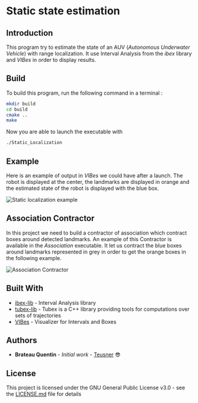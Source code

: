 # Static state estimation

## Introduction
This program try to estimate the state of an AUV (*Autonomous Underwater Vehicle*) with 
range localization. It use Interval Analysis from the *ibex* library and *VIBes* in order
to display results.

## Build
 To build this program, run the following command in a terminal :
 ```bash
mkdir build
cd build
cmake ..
make 
```
Now you are able to launch the executable with 
```bash
./Static_Localization
```

## Example
Here is an example of output in *VIBes* we could have after a launch. The robot is displayed
at the center, the landmarks are displayed in orange and the estimated state of the robot
is displayed with the blue box.

![Static localization example](./doc/static_localization.png)

## Association Contractor
In this project we need to build a contractor of association which contract boxes around
detected landmarks. An example of this Contractor is available in the *Association* executable.
It let us contract the blue boxes around landmarks represented in grey in order to get the
orange boxes in the following example.

![Association Contractor](./doc/association.png)

## Built With

* [ibex-lib](https://github.com/ibex-team/ibex-lib) - Interval Analysis library
* [tubex-lib](https://github.com/SimonRohou/tubex-lib) - Tubex is a C++ library providing tools for computations over sets of trajectories
* [VIBes](https://github.com/ENSTABretagneRobotics/VIBES) - Visualizer for Intervals and Boxes 

## Authors

* **Brateau Quentin** - *Initial work* - [Teusner](https://github.com/Teusner) :sunglasses:

## License

This project is licensed under the GNU General Public License v3.0 - see the [LICENSE.md](LICENSE.md) file for details